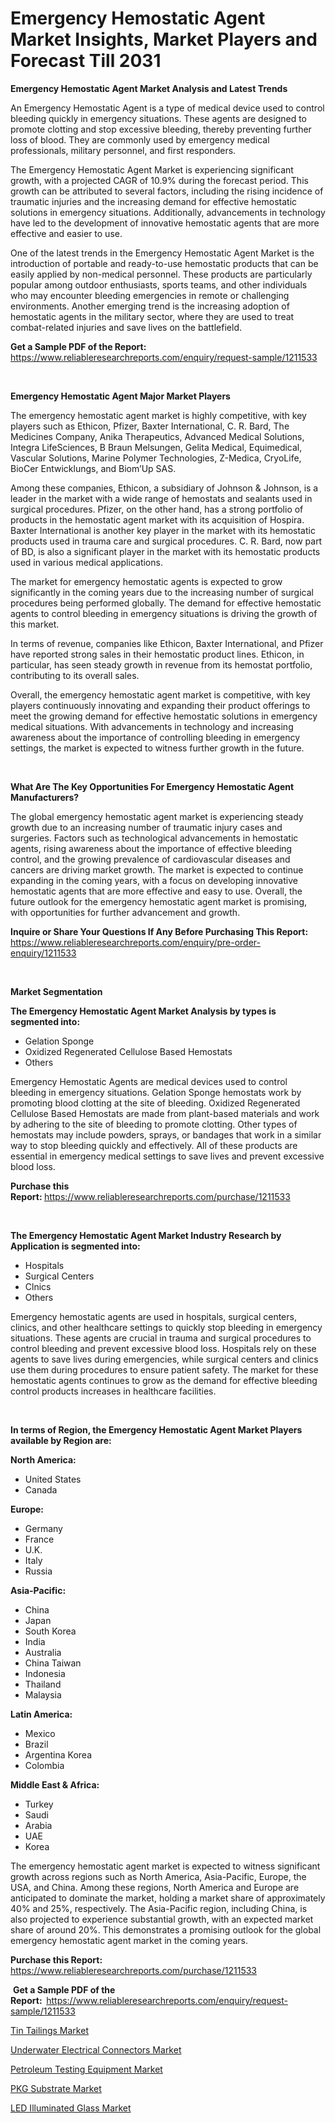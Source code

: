 <p><h1>Emergency Hemostatic Agent Market Insights, Market Players and Forecast Till 2031</h1></p><p><strong>Emergency Hemostatic Agent Market Analysis and Latest Trends</strong></p>
<p><p>An Emergency Hemostatic Agent is a type of medical device used to control bleeding quickly in emergency situations. These agents are designed to promote clotting and stop excessive bleeding, thereby preventing further loss of blood. They are commonly used by emergency medical professionals, military personnel, and first responders.</p><p>The Emergency Hemostatic Agent Market is experiencing significant growth, with a projected CAGR of 10.9% during the forecast period. This growth can be attributed to several factors, including the rising incidence of traumatic injuries and the increasing demand for effective hemostatic solutions in emergency situations. Additionally, advancements in technology have led to the development of innovative hemostatic agents that are more effective and easier to use.</p><p>One of the latest trends in the Emergency Hemostatic Agent Market is the introduction of portable and ready-to-use hemostatic products that can be easily applied by non-medical personnel. These products are particularly popular among outdoor enthusiasts, sports teams, and other individuals who may encounter bleeding emergencies in remote or challenging environments. Another emerging trend is the increasing adoption of hemostatic agents in the military sector, where they are used to treat combat-related injuries and save lives on the battlefield.</p></p>
<p><strong>Get a Sample PDF of the Report:&nbsp;</strong> <a href="https://www.reliableresearchreports.com/enquiry/request-sample/1211533">https://www.reliableresearchreports.com/enquiry/request-sample/1211533</a></p>
<p>&nbsp;</p>
<p><strong>Emergency Hemostatic Agent Major Market Players</strong></p>
<p><p>The emergency hemostatic agent market is highly competitive, with key players such as Ethicon, Pfizer, Baxter International, C. R. Bard, The Medicines Company, Anika Therapeutics, Advanced Medical Solutions, Integra LifeSciences, B Braun Melsungen, Gelita Medical, Equimedical, Vascular Solutions, Marine Polymer Technologies, Z-Medica, CryoLife, BioCer Entwicklungs, and Biom’Up SAS.</p><p>Among these companies, Ethicon, a subsidiary of Johnson & Johnson, is a leader in the market with a wide range of hemostats and sealants used in surgical procedures. Pfizer, on the other hand, has a strong portfolio of products in the hemostatic agent market with its acquisition of Hospira. Baxter International is another key player in the market with its hemostatic products used in trauma care and surgical procedures. C. R. Bard, now part of BD, is also a significant player in the market with its hemostatic products used in various medical applications.</p><p>The market for emergency hemostatic agents is expected to grow significantly in the coming years due to the increasing number of surgical procedures being performed globally. The demand for effective hemostatic agents to control bleeding in emergency situations is driving the growth of this market.</p><p>In terms of revenue, companies like Ethicon, Baxter International, and Pfizer have reported strong sales in their hemostatic product lines. Ethicon, in particular, has seen steady growth in revenue from its hemostat portfolio, contributing to its overall sales.</p><p>Overall, the emergency hemostatic agent market is competitive, with key players continuously innovating and expanding their product offerings to meet the growing demand for effective hemostatic solutions in emergency medical situations. With advancements in technology and increasing awareness about the importance of controlling bleeding in emergency settings, the market is expected to witness further growth in the future.</p></p>
<p>&nbsp;</p>
<p><strong>What Are The Key Opportunities For Emergency Hemostatic Agent Manufacturers?</strong></p>
<p><p>The global emergency hemostatic agent market is experiencing steady growth due to an increasing number of traumatic injury cases and surgeries. Factors such as technological advancements in hemostatic agents, rising awareness about the importance of effective bleeding control, and the growing prevalence of cardiovascular diseases and cancers are driving market growth. The market is expected to continue expanding in the coming years, with a focus on developing innovative hemostatic agents that are more effective and easy to use. Overall, the future outlook for the emergency hemostatic agent market is promising, with opportunities for further advancement and growth.</p></p>
<p><strong>Inquire or Share Your Questions If Any Before Purchasing This Report:</strong> <a href="https://www.reliableresearchreports.com/enquiry/pre-order-enquiry/1211533">https://www.reliableresearchreports.com/enquiry/pre-order-enquiry/1211533</a></p>
<p>&nbsp;</p>
<p><strong>Market Segmentation</strong></p>
<p><strong>The Emergency Hemostatic Agent Market Analysis by types is segmented into:</strong></p>
<p><ul><li>Gelation Sponge</li><li>Oxidized Regenerated Cellulose Based Hemostats</li><li>Others</li></ul></p>
<p><p>Emergency Hemostatic Agents are medical devices used to control bleeding in emergency situations. Gelation Sponge hemostats work by promoting blood clotting at the site of bleeding. Oxidized Regenerated Cellulose Based Hemostats are made from plant-based materials and work by adhering to the site of bleeding to promote clotting. Other types of hemostats may include powders, sprays, or bandages that work in a similar way to stop bleeding quickly and effectively. All of these products are essential in emergency medical settings to save lives and prevent excessive blood loss.</p></p>
<p><strong>Purchase this Report:&nbsp;</strong><a href="https://www.reliableresearchreports.com/purchase/1211533">https://www.reliableresearchreports.com/purchase/1211533</a></p>
<p>&nbsp;</p>
<p><strong>The Emergency Hemostatic Agent Market Industry Research by Application is segmented into:</strong></p>
<p><ul><li>Hospitals</li><li>Surgical Centers</li><li>Clnics</li><li>Others</li></ul></p>
<p><p>Emergency hemostatic agents are used in hospitals, surgical centers, clinics, and other healthcare settings to quickly stop bleeding in emergency situations. These agents are crucial in trauma and surgical procedures to control bleeding and prevent excessive blood loss. Hospitals rely on these agents to save lives during emergencies, while surgical centers and clinics use them during procedures to ensure patient safety. The market for these hemostatic agents continues to grow as the demand for effective bleeding control products increases in healthcare facilities.</p></p>
<p>&nbsp;</p>
<p><strong>In terms of Region, the Emergency Hemostatic Agent Market Players available by Region are:</strong></p>
<p>
    <p> <strong> North America: </strong>
        <ul>
            <li>United States</li>
            <li>Canada</li>
        </ul>
        </p> 
    <p> <strong> Europe: </strong>
        <ul>
            <li>Germany</li>
            <li>France</li>
            <li>U.K.</li>
            <li>Italy</li>
            <li>Russia</li>
        </ul>
        </p> 
    <p> <strong> Asia-Pacific: </strong>
        <ul>
            <li>China</li>
            <li>Japan</li>
            <li>South Korea</li>
            <li>India</li>
            <li>Australia</li>
            <li>China Taiwan</li>
            <li>Indonesia</li>
            <li>Thailand</li>
            <li>Malaysia</li>
        </ul>
        </p> 
    <p> <strong> Latin America: </strong>
        <ul>
            <li>Mexico</li>
            <li>Brazil</li>
            <li>Argentina Korea</li>
            <li>Colombia</li>
        </ul>
        </p> 
    <p> <strong> Middle East & Africa: </strong>
        <ul>
            <li>Turkey</li>
            <li>Saudi</li>
            <li>Arabia</li>
            <li>UAE</li>
            <li>Korea</li>
        </ul>
    </p>
    </p>
<p><p>The emergency hemostatic agent market is expected to witness significant growth across regions such as North America, Asia-Pacific, Europe, the USA, and China. Among these regions, North America and Europe are anticipated to dominate the market, holding a market share of approximately 40% and 25%, respectively. The Asia-Pacific region, including China, is also projected to experience substantial growth, with an expected market share of around 20%. This demonstrates a promising outlook for the global emergency hemostatic agent market in the coming years.</p></p>
<p><strong>Purchase this Report: </strong><a href="https://www.reliableresearchreports.com/purchase/1211533">https://www.reliableresearchreports.com/purchase/1211533</a></p>
<p>&nbsp;<strong>Get a Sample PDF of the Report:&nbsp;&nbsp;</strong><a href="https://www.reliableresearchreports.com/enquiry/request-sample/1211533">https://www.reliableresearchreports.com/enquiry/request-sample/1211533</a></p>
<p><strong></strong></p>
<p><p><a href="https://github.com/nicholepatriciadoylenwnrjr0/Market-Research-Report-List-1/blob/main/tin-tailings-market.md">Tin Tailings Market</a></p><p><a href="https://github.com/gamblestampleyjenny50m5sl6/Market-Research-Report-List-1/blob/main/underwater-electrical-connectors-market.md">Underwater Electrical Connectors Market</a></p><p><a href="https://github.com/wwwkeltoum/Market-Research-Report-List-2/blob/main/petroleum-testing-equipment-market.md">Petroleum Testing Equipment Market</a></p><p><a href="https://github.com/sofayahoo2023/Market-Research-Report-List-3/blob/main/pkg-substrate-market.md">PKG Substrate Market</a></p><p><a href="https://github.com/joannesouthgate/Market-Research-Report-List-2/blob/main/led-illuminated-glass-market.md">LED Illuminated Glass Market</a></p></p>
